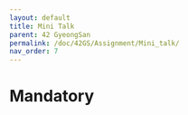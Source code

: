 ```yaml
---
layout: default
title: Mini Talk
parent: 42 GyeongSan
permalink: /doc/42GS/Assignment/Mini_talk/
nav_order: 7
---
```



# Mandatory